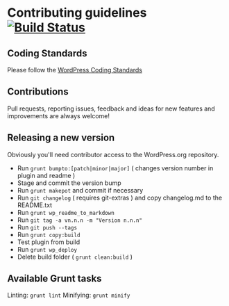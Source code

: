 Contributing guidelines [![Build Status](https://travis-ci.org/humanmade/comment-popularity.svg?branch=master)](https://travis-ci.org/humanmade/comment-popularity)
=======================

Coding Standards
----------------

Please follow the [WordPress Coding Standards](http://make.wordpress.org/core/handbook/coding-standards/)

Contributions
-------------

Pull requests, reporting issues, feedback and ideas for new features and improvements are always welcome!

Releasing a new version
-----------------------

Obviously you'll need contributor access to the WordPress.org repository.

- Run `grunt bumpto:[patch|minor|major]` ( changes version number in plugin and readme )
- Stage and commit the version bump
- Run `grunt makepot` and commit if necessary
- Run `git changelog` ( requires git-extras ) and copy changelog.md to the README.txt
- Run `grunt wp_readme_to_markdown`
- Run `git tag -a vn.n.n -m "Version n.n.n"`
- Run `git push --tags`
- Run `grunt copy:build`
- Test plugin from build
- Run `grunt wp_deploy`
- Delete build folder ( `grunt clean:build` )

Available Grunt tasks
---------------------

Linting: `grunt lint`
Minifying: `grunt minify`

